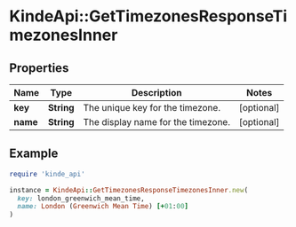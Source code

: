 # KindeApi::GetTimezonesResponseTimezonesInner

## Properties

| Name | Type | Description | Notes |
| ---- | ---- | ----------- | ----- |
| **key** | **String** | The unique key for the timezone. | [optional] |
| **name** | **String** | The display name for the timezone. | [optional] |

## Example

```ruby
require 'kinde_api'

instance = KindeApi::GetTimezonesResponseTimezonesInner.new(
  key: london_greenwich_mean_time,
  name: London (Greenwich Mean Time) [+01:00]
)
```

